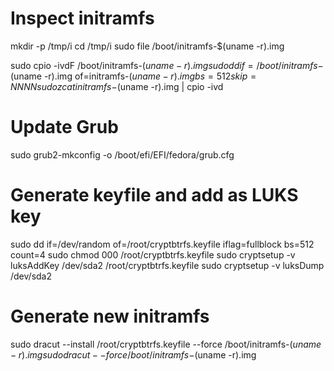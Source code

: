 # Inspect initramfs
mkdir -p /tmp/i
cd /tmp/i
sudo file /boot/initramfs-$(uname -r).img
<!-- ASCII cpio archive (SVR4 with no CRC -->
sudo cpio -ivdF /boot/initramfs-$(uname -r).img
sudo dd if=/boot/initramfs-$(uname -r).img of=initramfs-$(uname -r).img bs=512 skip=NNNN
sudo zcat initramfs-$(uname -r).img | cpio -ivd

# Update Grub
sudo grub2-mkconfig -o /boot/efi/EFI/fedora/grub.cfg

# Generate keyfile and add as LUKS key
sudo dd if=/dev/random of=/root/cryptbtrfs.keyfile iflag=fullblock bs=512 count=4
sudo chmod 000 /root/cryptbtrfs.keyfile
sudo cryptsetup -v luksAddKey /dev/sda2 /root/cryptbtrfs.keyfile
sudo cryptsetup -v luksDump /dev/sda2

# Generate new initramfs
sudo dracut --install /root/cryptbtrfs.keyfile --force /boot/initramfs-$(uname -r).img
sudo dracut --force /boot/initramfs-$(uname -r).img
